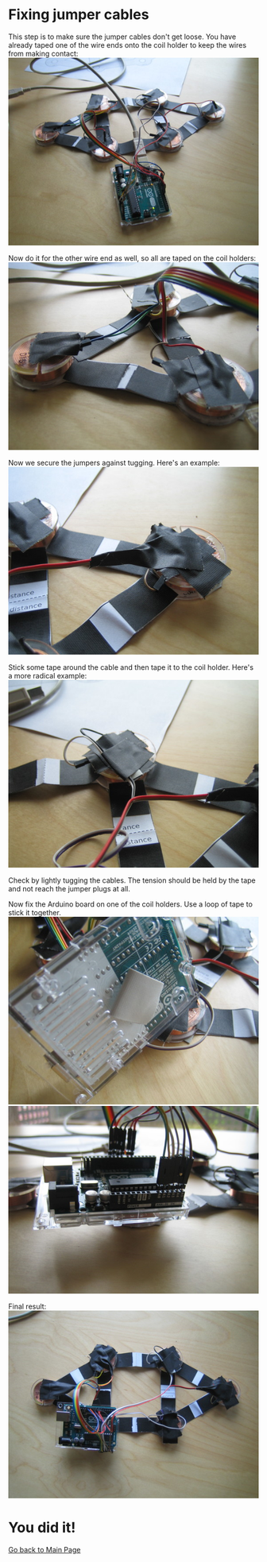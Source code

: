 
# Fixing jumper cables

This step is to make sure the jumper cables don't get loose.
You have already taped one of the wire ends onto the coil holder to keep the wires from making contact:
![](../photos/blank-wires-partly-taped.jpg)

Now do it for the other wire end as well, so all are taped on the coil holders:
![](../photos/wires-fully-taped.jpg)

Now we secure the jumpers against tugging. Here's an example:
![](../photos/cables-taped-against-tugging.jpg)

Stick some tape around the cable and then tape it to the coil holder. Here's a more radical example:
![](../photos/cables-taped-against-tugging2.jpg)

Check by lightly tugging the cables. The tension should be held by the tape and not reach the jumper plugs at all.

Now fix the Arduino board on one of the coil holders.
Use a loop of tape to stick it together.
![Tape loop on Arduino underside](../photos/tape-on-arduino-backside.jpg)
![Arduino on coil holder](../photos/arduino-taped-to-coil.jpg)

Final result:
![TMSuino](../photos/the-thing.jpg)

# You did it! 

[Go back to Main Page](../README.md#building-it)

![]()


